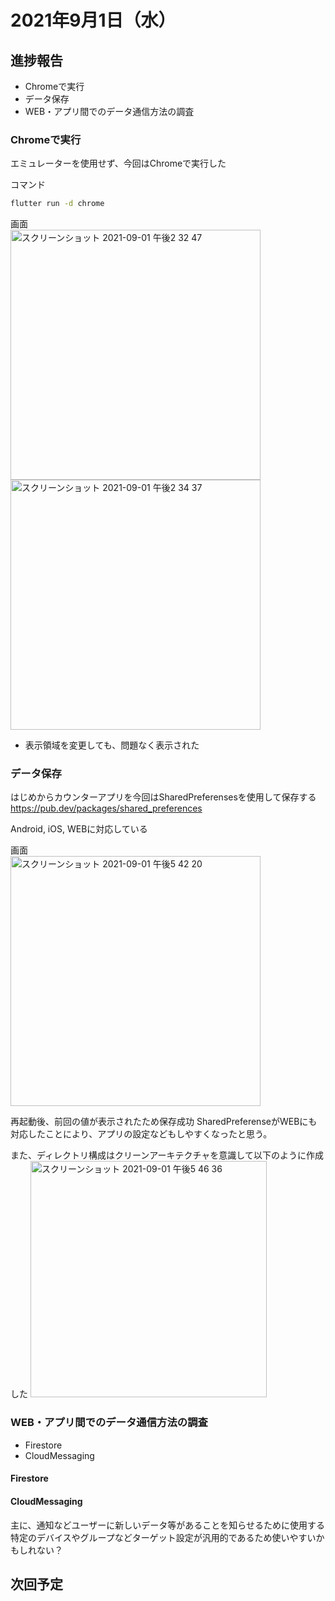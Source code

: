 # 2021年9月1日（水）
## 進捗報告
- Chromeで実行
- データ保存
- WEB・アプリ間でのデータ通信方法の調査

### Chromeで実行
エミュレーターを使用せず、今回はChromeで実行した

コマンド
```.sh
flutter run -d chrome
```

画面  
<img width="400" alt="スクリーンショット 2021-09-01 午後2 32 47" src="https://user-images.githubusercontent.com/50205590/131617290-7f099f56-a992-4bd1-a9d6-3b3e14d657a7.png">
<img width="400" alt="スクリーンショット 2021-09-01 午後2 34 37" src="https://user-images.githubusercontent.com/50205590/131617419-b07eef79-1f9a-4a89-a5df-eeb2fcd23319.png">

- 表示領域を変更しても、問題なく表示された

### データ保存
はじめからカウンターアプリを今回はSharedPreferensesを使用して保存する
https://pub.dev/packages/shared_preferences

Android, iOS, WEBに対応している

画面  
<img width="400" alt="スクリーンショット 2021-09-01 午後5 42 20" src="https://user-images.githubusercontent.com/50205590/131640698-a7351f1a-97bb-4a37-a21a-d9b2fd24134c.png">

再起動後、前回の値が表示されたため保存成功
SharedPreferenseがWEBにも対応したことにより、アプリの設定などもしやすくなったと思う。

また、ディレクトリ構成はクリーンアーキテクチャを意識して以下のように作成した
<img width="378" alt="スクリーンショット 2021-09-01 午後5 46 36" src="https://user-images.githubusercontent.com/50205590/131641401-97f6496d-887f-429d-b74f-7666f7b30b04.png">


### WEB・アプリ間でのデータ通信方法の調査
- Firestore
- CloudMessaging

#### Firestore


#### CloudMessaging
主に、通知などユーザーに新しいデータ等があることを知らせるために使用する
特定のデバイスやグループなどターゲット設定が汎用的であるため使いやすいかもしれない？

## 次回予定

